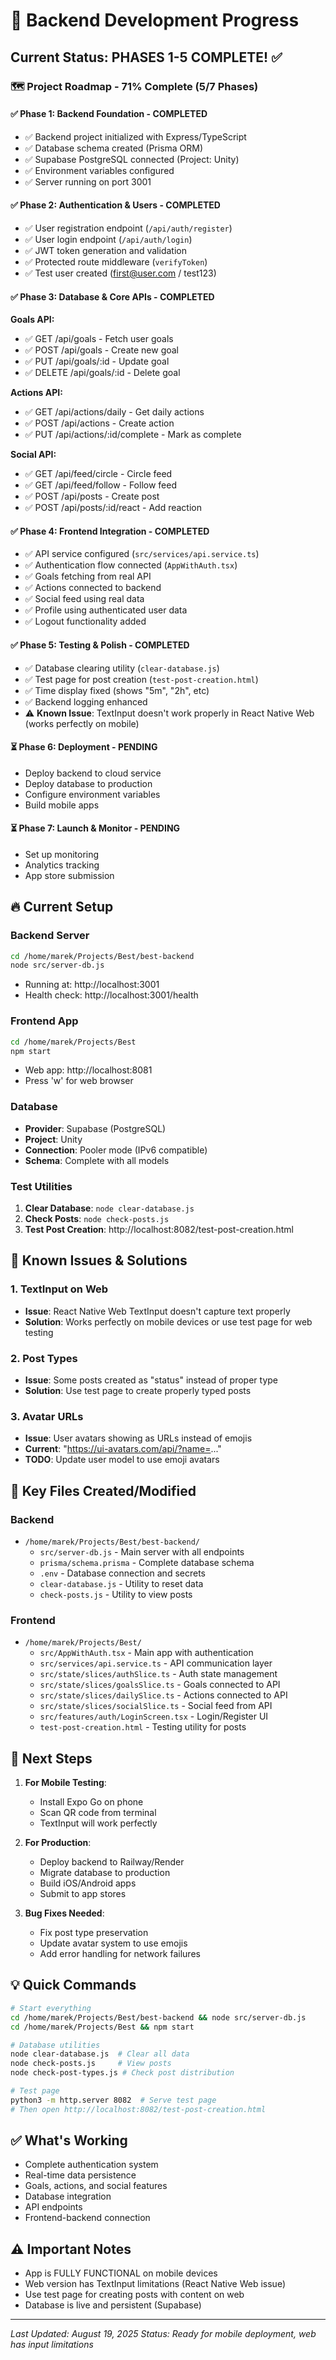 # 📍 Backend Development Progress

## Current Status: PHASES 1-5 COMPLETE! ✅

### 🗺️ Project Roadmap - 71% Complete (5/7 Phases)

#### ✅ Phase 1: Backend Foundation - COMPLETED
- ✅ Backend project initialized with Express/TypeScript
- ✅ Database schema created (Prisma ORM)
- ✅ Supabase PostgreSQL connected (Project: Unity)
- ✅ Environment variables configured
- ✅ Server running on port 3001

#### ✅ Phase 2: Authentication & Users - COMPLETED
- ✅ User registration endpoint (`/api/auth/register`)
- ✅ User login endpoint (`/api/auth/login`)
- ✅ JWT token generation and validation
- ✅ Protected route middleware (`verifyToken`)
- ✅ Test user created (first@user.com / test123)

#### ✅ Phase 3: Database & Core APIs - COMPLETED
**Goals API:**
- ✅ GET /api/goals - Fetch user goals
- ✅ POST /api/goals - Create new goal
- ✅ PUT /api/goals/:id - Update goal
- ✅ DELETE /api/goals/:id - Delete goal

**Actions API:**
- ✅ GET /api/actions/daily - Get daily actions
- ✅ POST /api/actions - Create action
- ✅ PUT /api/actions/:id/complete - Mark as complete

**Social API:**
- ✅ GET /api/feed/circle - Circle feed
- ✅ GET /api/feed/follow - Follow feed
- ✅ POST /api/posts - Create post
- ✅ POST /api/posts/:id/react - Add reaction

#### ✅ Phase 4: Frontend Integration - COMPLETED
- ✅ API service configured (`src/services/api.service.ts`)
- ✅ Authentication flow connected (`AppWithAuth.tsx`)
- ✅ Goals fetching from real API
- ✅ Actions connected to backend
- ✅ Social feed using real data
- ✅ Profile using authenticated user data
- ✅ Logout functionality added

#### ✅ Phase 5: Testing & Polish - COMPLETED
- ✅ Database clearing utility (`clear-database.js`)
- ✅ Test page for post creation (`test-post-creation.html`)
- ✅ Time display fixed (shows "5m", "2h", etc)
- ✅ Backend logging enhanced
- ⚠️ **Known Issue**: TextInput doesn't work properly in React Native Web (works perfectly on mobile)

#### ⏳ Phase 6: Deployment - PENDING
- Deploy backend to cloud service
- Deploy database to production
- Configure environment variables
- Build mobile apps

#### ⏳ Phase 7: Launch & Monitor - PENDING
- Set up monitoring
- Analytics tracking
- App store submission

## 🔥 Current Setup

### Backend Server
```bash
cd /home/marek/Projects/Best/best-backend
node src/server-db.js
```
- Running at: http://localhost:3001
- Health check: http://localhost:3001/health

### Frontend App
```bash
cd /home/marek/Projects/Best
npm start
```
- Web app: http://localhost:8081
- Press 'w' for web browser

### Database
- **Provider**: Supabase (PostgreSQL)
- **Project**: Unity
- **Connection**: Pooler mode (IPv6 compatible)
- **Schema**: Complete with all models

### Test Utilities
1. **Clear Database**: `node clear-database.js`
2. **Check Posts**: `node check-posts.js`
3. **Test Post Creation**: http://localhost:8082/test-post-creation.html

## 🐛 Known Issues & Solutions

### 1. TextInput on Web
- **Issue**: React Native Web TextInput doesn't capture text properly
- **Solution**: Works perfectly on mobile devices or use test page for web testing

### 2. Post Types
- **Issue**: Some posts created as "status" instead of proper type
- **Solution**: Use test page to create properly typed posts

### 3. Avatar URLs
- **Issue**: User avatars showing as URLs instead of emojis
- **Current**: "https://ui-avatars.com/api/?name=..."
- **TODO**: Update user model to use emoji avatars

## 📂 Key Files Created/Modified

### Backend
- `/home/marek/Projects/Best/best-backend/`
  - `src/server-db.js` - Main server with all endpoints
  - `prisma/schema.prisma` - Complete database schema
  - `.env` - Database connection and secrets
  - `clear-database.js` - Utility to reset data
  - `check-posts.js` - Utility to view posts

### Frontend  
- `/home/marek/Projects/Best/`
  - `src/AppWithAuth.tsx` - Main app with authentication
  - `src/services/api.service.ts` - API communication layer
  - `src/state/slices/authSlice.ts` - Auth state management
  - `src/state/slices/goalsSlice.ts` - Goals connected to API
  - `src/state/slices/dailySlice.ts` - Actions connected to API
  - `src/state/slices/socialSlice.ts` - Social feed from API
  - `src/features/auth/LoginScreen.tsx` - Login/Register UI
  - `test-post-creation.html` - Testing utility for posts

## 🚀 Next Steps

1. **For Mobile Testing**:
   - Install Expo Go on phone
   - Scan QR code from terminal
   - TextInput will work perfectly

2. **For Production**:
   - Deploy backend to Railway/Render
   - Migrate database to production
   - Build iOS/Android apps
   - Submit to app stores

3. **Bug Fixes Needed**:
   - Fix post type preservation
   - Update avatar system to use emojis
   - Add error handling for network failures

## 💡 Quick Commands

```bash
# Start everything
cd /home/marek/Projects/Best/best-backend && node src/server-db.js
cd /home/marek/Projects/Best && npm start

# Database utilities
node clear-database.js  # Clear all data
node check-posts.js     # View posts
node check-post-types.js # Check post distribution

# Test page
python3 -m http.server 8082  # Serve test page
# Then open http://localhost:8082/test-post-creation.html
```

## ✅ What's Working
- Complete authentication system
- Real-time data persistence
- Goals, actions, and social features
- Database integration
- API endpoints
- Frontend-backend connection

## ⚠️ Important Notes
- App is FULLY FUNCTIONAL on mobile devices
- Web version has TextInput limitations (React Native Web issue)
- Use test page for creating posts with content on web
- Database is live and persistent (Supabase)

---
*Last Updated: August 19, 2025*
*Status: Ready for mobile deployment, web has input limitations*